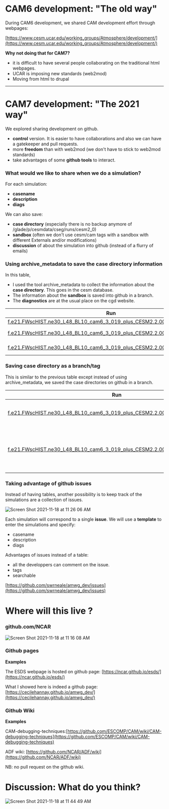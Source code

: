 # CAM6 development: "The old way"

During CAM6 development, we shared CAM development effort through webpages:

[https://www.cesm.ucar.edu/working_groups/Atmosphere/development/](https://www.cesm.ucar.edu/working_groups/Atmosphere/development/)

**Why not doing that for CAM7?** 
- it is difficult to have several people collaborating on the traditional html webpages. 
- UCAR is imposing new standards (web2mod)
- Moving from html to drupal 


--------------------------------------------------

# CAM7 development: "The 2021 way" 

We explored sharing development on github. 
- **control** version. It is easier to have collaborations and also we can have a gatekeeper and pull requests.
- more **freedom** than with web2mod (we don't have to stick to web2mod standards)
- take advantages of some **github tools** to interact. 

### What would we like to share when we do a simulation? 

For each simulation:  
- **casename** 
- **description**
- **diags**

We can also save:
- **case directory** (especially there is no backup anymore of /glade/p/cesmdata/cseg/runs/cesm2_0)
- **sandbox** (often we don't use cesm/cam tags with a sandbox with different Externals and/or modifications)
- **discussion** of about the simulation into github (instead of a flurry of emails)

### Using archive_metadata to save the case directory information

In this table, 
- I used the tool archive_metadata to collect the information about the **case directory**. This goes in the cesm database.
- The information about the **sandbox** is saved into github in a branch.
- The **diagnostics** are at the usual place on the cgd website.


| Run           | Description   | Tag |  Diags |
| ---------     | ------------- | --- | -------|
|[f.e21.FWscHIST.ne30_L48_BL10_cam6_3_019_plus_CESM2.2.001_zm2.hf](https://svn-cesm2-expdb.cgd.ucar.edu/f.e21.FWscHIST.ne30_L48_BL10_cam6_3_019_plus_CESM2.2.001_zm2.hf)    | Control | [cam7_test_0.0.1](https://github.com/cecilehannay/CAM7-dev-simulations/releases/tag/cam7_test_0.0.1) |[diags](https://webext.cgd.ucar.edu/FWscHIST/f.e21.FWscHIST.ne30_L48_BL10_cam6_3_019_plus_CESM2.2.001_zm2.hf/atm/)|
|[f.e21.FWscHIST.ne30_L48_BL10_cam6_3_019_plus_CESM2.2.001_zm2_dmpdz0.8.hf](https://svn-cesm2-expdb.cgd.ucar.edu/f.e21.FWscHIST.ne30_L48_BL10_cam6_3_019_plus_CESM2.2.001_zm2_dmpdz0.8.hf)    | dmpdz = 1->0.8 | [cam7_test_0.02](https://github.com/cecilehannay/CAM7-dev-simulations/releases/tag/cam7_test_0.0.2) | [diags](https://webext.cgd.ucar.edu/FWscHIST/f.e21.FWscHIST.ne30_L48_BL10_cam6_3_019_plus_CESM2.2.001_zm2_dmpdz0.8.hf/atm/)|
|[f.e21.FWscHIST.ne30_L48_BL10_cam6_3_019_plus_CESM2.2.001_zm2_dmpdz1.2.hf](https://svn-cesm2-expdb.cgd.ucar.edu/f.e21.FWscHIST.ne30_L48_BL10_cam6_3_019_plus_CESM2.2.001_zm2_dmpdz1.2.hf)    | dmpdz = 1->1.2 | [cam7_test_0.03](https://github.com/cecilehannay/CAM7-dev-simulations/releases/tag/cam7_test_0.0.3) | [diags](https://webext.cgd.ucar.edu/FWscHIST/f.e21.FWscHIST.ne30_L48_BL10_cam6_3_019_plus_CESM2.2.001_zm2_dmpdz1.2.hf/atm/)|



### Saving case directory as a branch/tag 

This is similar to the previous table except instead of using archive_metadata, we saved the case directories on github in a branch. 


| Run           | Description   |  Diags |
| ---------     | ------------- | -------|
| [f.e21.FWscHIST.ne30_L48_BL10_cam6_3_019_plus_CESM2.2.002_zm2_zmke_4.hf](https://github.com/cecilehannay/amwg_cases/releases/tag/f.e21.FWscHIST.ne30_L48_BL10_cam6_3_019_plus_CESM2.2.002_zm2_zmke_4.hf)   |    lparcel_dynamic = True and lparcel_pbl = True           |   [diags](https://webext.cgd.ucar.edu/FWscHIST/f.e21.FWscHIST.ne30_L48_BL10_cam6_3_019_plus_CESM2.2.002_zm2_zmke_4.hf/atm/)     |   
| [f.e21.FWscHIST.ne30_L48_BL10_cam6_3_019_plus_CESM2.2.002_zm2_detmods_entr4.hf](https://github.com/cecilehannay/amwg_cases/releases/tag/f.e21.FWscHIST.ne30_L48_BL10_cam6_3_019_plus_CESM2.2.002_zm2_detmods_entr4.hf)  |   w/ the detrainment mods + increased entrainment limiter 2E-4 -> 4E-4            |     [diags](https://webext.cgd.ucar.edu/FWscHIST/f.e21.FWscHIST.ne30_L48_BL10_cam6_3_019_plus_CESM2.2.002_zm2_detmods_entr4.hf/atm/)    |   



### Taking advantage of github issues

Instead of having tables, another possibility is to keep track of the simulations are a collection of issues. 

![Screen Shot 2021-11-18 at 11 26 06 AM](https://user-images.githubusercontent.com/9723220/142474809-d89b2e54-0fcd-4baf-a550-ccdf9dcee0ed.png)

Each simulation will correspond to a single **issue**. We will use a **template** to enter the simulations and specify: 
- casename 
- description
- diags

Advantages of issues instead of a table:
- all the developpers can comment on the issue. 
- tags
- searchable


[https://github.com/swrneale/amwg_dev/issues](https://github.com/swrneale/amwg_dev/issues)


# Where will this live ? 

### github.com/NCAR

![Screen Shot 2021-11-18 at 11 16 08 AM](https://user-images.githubusercontent.com/9723220/142473416-24d187e7-f2e2-4f69-84df-b38dedef149a.png)


### Github pages

**Examples**

The ESDS webpage is hosted on github page:
[https://ncar.github.io/esds/](https://ncar.github.io/esds/) 

What I showed here is indeed a github page:
[https://cecilehannay.github.io/amwg_dev/](https://cecilehannay.github.io/amwg_dev/) 

### Github Wiki

**Examples** 

CAM-debugging-techniques:[https://github.com/ESCOMP/CAM/wiki/CAM-debugging-techniques](https://github.com/ESCOMP/CAM/wiki/CAM-debugging-techniques)

ADF wiki: [https://github.com/NCAR/ADF/wiki](https://github.com/NCAR/ADF/wiki)

NB: no pull request on the github wiki. 


# Discussion: What do you think? 

![Screen Shot 2021-11-18 at 11 44 49 AM](https://user-images.githubusercontent.com/9723220/142477714-8a15fb1f-2152-45d4-9b66-93108e36a7b5.png)

